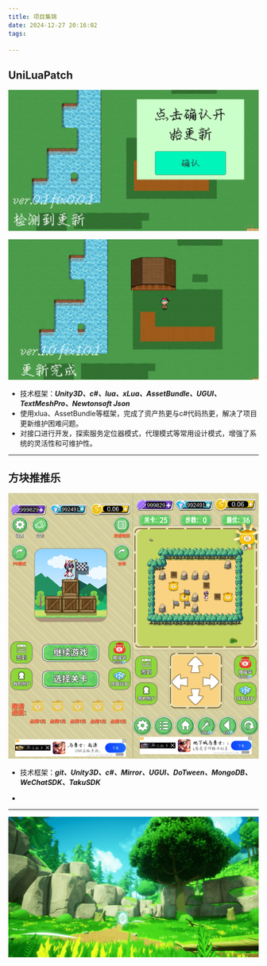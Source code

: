 ```yaml
---
title: 项目集锦
date: 2024-12-27 20:16:02
tags:

---
```


## UniLuaPatch

![Snipaste_2025-01-27_20-48-08](项目集锦/Snipaste_2025-01-27_20-48-08.png)

![Snipaste_2025-01-27_20-49-18](项目集锦/Snipaste_2025-01-27_20-49-18.png)

- 技术框架：***Unity3D、c#、lua、xLua、AssetBundle、UGUI、TextMeshPro、Newtonsoft Json***
- 使用xlua、AssetBundle等框架，完成了资产热更与c#代码热更，解决了项目更新维护困难问题。
- 对接口进行开发，探索服务定位器模式，代理模式等常用设计模式，增强了系统的灵活性和可维护性。

---

## 方块推推乐

![Snipaste_2025-01-27_21-09-25](项目集锦/Snipaste_2025-01-27_21-09-25.png)

- 技术框架：***git、Unity3D、c#、Mirror、UGUI、DoTween、MongoDB、WeChatSDK、TakuSDK***

- 

---



![image-20250127203415922](项目集锦/image-20250127203415922.png)

